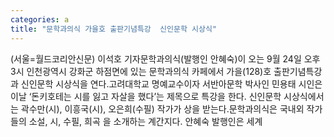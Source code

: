 ```yaml
---
categories: a
title: "문학과의식 가을호 출판기념특강  신인문학 시상식"
---
```

(서울=월드코리안신문) 이석호 기자문학과의식(발행인 안혜숙)이 오는 9월 24일 오후 3시 인천광역시 강화군 하점면에 있는 문학과의식 카페에서  가을(128)호 출판기념특강과 신인문학 시상식을 연다.고려대학교 명예교수이자 서반아문학 박사인 민용태 시인은 이날 &lsquo;돈키호테는 시를 잃고 자살을 했다&rsquo;는 제목으로 특강을 한다. 신인문학 시상식에서는 곽수만(시), 이흥국(시), 오은희(수필) 작가가 상을 받는다.문학과의식은 국내외 작가들의 소설, 시, 수필, 희곡 을 소개하는 계간지다. 안혜숙 발행인은 세계